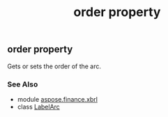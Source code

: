 ﻿---
title: order property
second_title: Aspose.Finance for Python via .NET API References
description: 
type: docs
weight: 80
url: /python-net/aspose.finance.xbrl/labelarc/order/
is_root: false
---

## order property


Gets or sets the order of the arc.

### See Also
* module [aspose.finance.xbrl](../../)
* class [LabelArc](/finance/python-net/aspose.finance.xbrl/labelarc)

